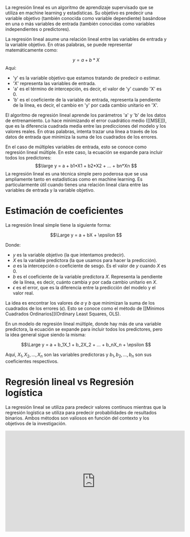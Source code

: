 La regresión lineal es un algoritmo de aprendizaje supervisado que se utiliza en machine learning y estadísticas. Su objetivo es predecir una variable objetivo (también conocida como variable dependiente) basándose en una o más variables de entrada (también conocidas como variables independientes o predictores).

La regresión lineal asume una relación lineal entre las variables de entrada y la variable objetivo. En otras palabras, se puede representar matemáticamente como:

$$
y = a + b*X
$$
Aquí:

- 'y' es la variable objetivo que estamos tratando de predecir o estimar.
- 'X' representa las variables de entrada.
- 'a' es el término de intercepción, es decir, el valor de 'y' cuando 'X' es 0.
- 'b' es el coeficiente de la variable de entrada, representa la pendiente de la línea, es decir, el cambio en 'y' por cada cambio unitario en 'X'.

El algoritmo de regresión lineal aprende los parámetros 'a' y 'b' de los datos de entrenamiento. Lo hace minimizando el error cuadrático medio ([[MSE]]), que es la diferencia cuadrada media entre las predicciones del modelo y los valores reales. En otras palabras, intenta trazar una línea a través de los datos de entrada que minimiza la suma de los cuadrados de los errores.

En el caso de múltiples variables de entrada, esto se conoce como regresión lineal múltiple. En este caso, la ecuación se expande para incluir todos los predictores:
$$\large
y = a + b1*X1 + b2*X2 + ... + bn*Xn
$$
La regresión lineal es una técnica simple pero poderosa que se usa ampliamente tanto en estadísticas como en machine learning. Es particularmente útil cuando tienes una relación lineal clara entre las variables de entrada y la variable objetivo.


# Estimación de coeficientes

La regresión lineal simple tiene la siguiente forma:

$$\Large
y = a + bX + \epsilon
$$

Donde:
- $y$ es la variable objetivo (la que intentamos predecir).
- $X$ es la variable predictora (la que usamos para hacer la predicción).
- $a$ es la intercepción o coeficiente de sesgo. Es el valor de $y$ cuando $X$ es 0.
- $b$ es el coeficiente de la variable predictora $X$. Representa la pendiente de la línea, es decir, cuánto cambia $y$ por cada cambio unitario en $X$.
- $\epsilon$ es el error, que es la diferencia entre la predicción del modelo y el valor real.

La idea es encontrar los valores de $a$ y $b$ que minimizan la suma de los cuadrados de los errores ($\epsilon$). Esto se conoce como el método de [[Mínimos Cuadrados Ordinarios]](Ordinary Least Squares, OLS).

En un modelo de regresión lineal múltiple, donde hay más de una variable predictora, la ecuación se expande para incluir todos los predictores, pero la idea general sigue siendo la misma:

$$\Large
y = a + b_1X_1 + b_2X_2 + ... + b_nX_n + \epsilon
$$

Aquí, $X_1, X_2, ..., X_n$ son las variables predictoras y $b_1, b_2, ..., b_n$ son sus coeficientes respectivos.


# Regresión lineal vs Regresión logística

La regresión lineal se utiliza para predecir valores continuos mientras que la regresión logística se utiliza para predecir probabilidades de resultados binarios. Ambos métodos son valiosos en función del contexto y los objetivos de la investigación.



<iframe width="560" height="315" src="https://www.youtube.com/embed/k964_uNn3l0" title="YouTube video player" frameborder="0" allow="accelerometer; autoplay; clipboard-write; encrypted-media; gyroscope; picture-in-picture; web-share" allowfullscreen></iframe>
